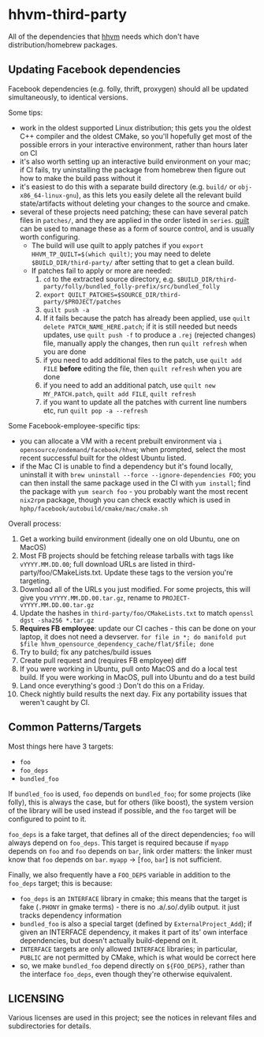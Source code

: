 hhvm-third-party
================

All of the dependencies that [hhvm](https://github.com/facebook/hhvm) needs which don't have distribution/homebrew
packages.

Updating Facebook dependencies
------------------------------

Facebook dependencies (e.g. folly, thrift, proxygen) should all be updated simultaneously, to identical versions.

Some tips:

- work in the oldest supported Linux distribution; this gets you the oldest C++ compiler and the oldest CMake, so you'll hopefully get most of the possible errors in your interactive environment, rather than hours later on CI
- it's also worth setting up an interactive build environment on your mac; if CI fails, try uninstalling the package from homebrew then figure out how to make the build pass without it
- it's easiest to do this with a separate build directory (e.g. `build/` or `obj-x86_64-linux-gnu`), as this lets you easily delete all the relevant build state/artifacts without deleting your changes to the source and cmake.
- several of these projects need patching; these can have several patch files in `patches/`, and they are applied in the order listed in `series`. [quilt](https://wiki.debian.org/UsingQuilt) can be used to manage these as a form of source control, and is usually worth configuring.
  - The build will use quilt to apply patches if you `export HHVM_TP_QUILT=$(which quilt)`; you may need to delete `$BUILD_DIR/third-party/` after setting that to get a clean build.
  - If patches fail to apply or more are needed:
    1. `cd` to the extracted source directory, e.g. `$BUILD_DIR/third-party/folly/bundled_folly-prefix/src/bundled_folly`
    2. `export QUILT_PATCHES=$SOURCE_DIR/third-party/$PROJECT/patches`
    3. `quilt push -a`
    4. If it fails because the patch has already been applied, use `quilt delete PATCH_NAME_HERE.patch`; if it is still needed but needs updates, use `quilt push -f` to produce a `.rej` (rejected changes) file, manually apply the changes, then run `quilt refresh` when you are done
    5. if you need to add additional files to the patch, use `quilt add FILE` **before** editing the file, then `quilt refresh` when you are done
    6. if you need to add an additional patch, use `quilt new MY_PATCH.patch`, `quilt add FILE`, `quilt refresh`
    7. if you want to update all the patches with current line numbers etc, run `quilt pop -a --refresh`

Some Facebook-employee-specific tips:

- you can allocate a VM with a recent prebuilt environment via `i opensource/ondemand/facebook/hhvm`; when prompted, select the most recent successful built for the oldest Ubuntu listed.
- if the Mac CI is unable to find a dependency but it's found locally, uninstall it with `brew uninstall --force --ignore-dependencies FOO`; you can then install the same package used in the CI with `yum install`; find the package with `yum search foo` - you probably want the most recent `nix2rpm` package, though you can check exactly which is used in `hphp/facebook/autobuild/cmake/mac/cmake.sh`

Overall process:

1. Get a working build environment (ideally one on old Ubuntu, one on MacOS)
2. Most FB projects should be fetching release tarballs with tags like `vYYYY.MM.DD.00`; full download URLs are listed in third-party/foo/CMakeLists.txt. Update these tags to the version you're targeting.
3. Download all of the URLs you just modified. For some projects, this will give you `vYYYY.MM.DD.00.tar.gz`, rename to `PROJECT-vYYYY.MM.DD.00.tar.gz`
4. Update the hashes in `third-party/foo/CMakeLists.txt` to match `openssl dgst -sha256 *.tar.gz`
5. **Requires FB employee**: update our CI caches - this can be done on your laptop, it does not need a devserver.
   `for file in *; do manifold put $file hhvm_opensource_dependency_cache/flat/$file; done`
6. Try to build; fix any patches/build issues
7. Create pull request and (requires FB employee) diff
8. If you were working in Ubuntu, pull onto MacOS and do a local test build. If you were working in MacOS, pull into Ubuntu and do a test build
9. Land once everything's good :) Don't do this on a Friday.
10. Check nightly build results the next day. Fix any portability issues that weren't caught by CI.

Common Patterns/Targets
-----------------------

Most things here have 3 targets:
- `foo`
- `foo_deps`
- `bundled_foo`

If `bundled_foo` is used, `foo` depends on `bundled_foo`; for some projects (like folly), this is always the case, but for others (like boost), the system version of the library will be used instead if possible, and the `foo` target will be configured to point to it.

`foo_deps` is a fake target, that defines all of the direct dependencies; `foo` will always depend on `foo_deps`. This target is required because if `myapp` depends on `foo` and `foo` depends on `bar`, link order matters: the linker must know that `foo` depends on `bar`. `myapp` -> [`foo`, `bar`] is not sufficient.

Finally, we also frequently have a `FOO_DEPS` variable in addition to the `foo_deps` target; this is because:

- `foo_deps` is an `INTERFACE` library in cmake; this means that the target is fake (`.PHONY` in gmake terms) - there is no .a/.so/.dylib output. it just tracks dependency information
- `bundled_foo` is also a special target (defined by `ExternalProject_Add`); if given an INTERFACE dependency, it makes it part of its' own interface dependencies, but doesn't actually build-depend on it.
- `INTERFACE` targets are only allowed `INTERFACE` libraries; in particular, `PUBLIC` are not permitted by CMake, which is what would be correct here
- so, we make `bundled_foo` depend directly on `${FOO_DEPS}`, rather than the interface `foo_deps`, even though they're otherwise equivalent.

LICENSING
---------

Various licenses are used in this project; see the notices in relevant files and subdirectories for details.
